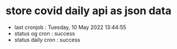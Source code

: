 # store covid daily api as json data

- last cronjob : Tuesday, 10 May 2022 13:44:55
- status og cron : success
- status daily cron : success
      
      